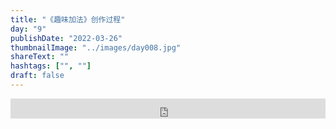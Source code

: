 ```yaml
---
title: "《趣味加法》创作过程"
day: "9"
publishDate: "2022-03-26"
thumbnailImage: "../images/day008.jpg"
shareText: ""
hashtags: ["", ""]
draft: false
---
```


<!-- <video src="http://netdisk.driftlife.co/netdisk/iface/downloadOpen?fileId=356483&amp;quality=2" width="100%" height="100%" autoplay="" controls="controls"></video> -->

<iframe width="100%" height="32px" frameborder="0" src="https://www.ixigua.com/iframe/7079396831465046558?autoplay=0" referrerpolicy="unsafe-url" allowfullscreen></iframe>